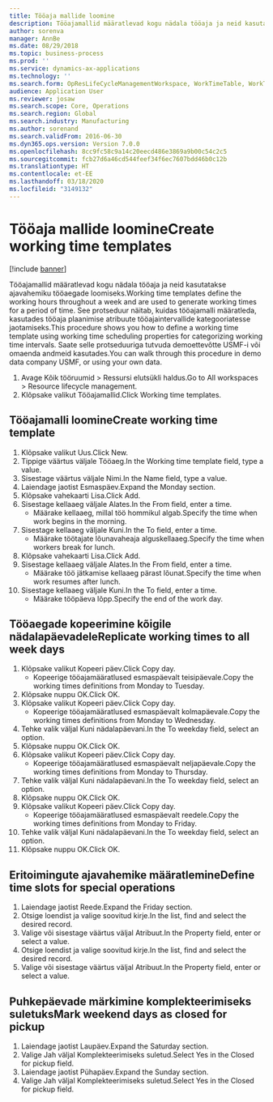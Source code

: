 ```yaml
---
title: Tööaja mallide loomine
description: Tööajamallid määratlevad kogu nädala tööaja ja neid kasutatakse ajavahemiku tööaegade loomiseks.
author: sorenva
manager: AnnBe
ms.date: 08/29/2018
ms.topic: business-process
ms.prod: ''
ms.service: dynamics-ax-applications
ms.technology: ''
ms.search.form: OpResLifeCycleManagementWorkspace, WorkTimeTable, WorkTimeCopyDayDialog
audience: Application User
ms.reviewer: josaw
ms.search.scope: Core, Operations
ms.search.region: Global
ms.search.industry: Manufacturing
ms.author: sorenand
ms.search.validFrom: 2016-06-30
ms.dyn365.ops.version: Version 7.0.0
ms.openlocfilehash: 8cc9fc58c9a14c20eecd486e3869a9b00c54c2c5
ms.sourcegitcommit: fcb27d6a46cd544feef34f6ec7607bdd46b0c12b
ms.translationtype: HT
ms.contentlocale: et-EE
ms.lasthandoff: 03/18/2020
ms.locfileid: "3149132"
---
```

# <a name="create-working-time-templates"></a><span data-ttu-id="8fbf7-103">Tööaja mallide loomine</span><span class="sxs-lookup"><span data-stu-id="8fbf7-103">Create working time templates</span></span>

[!include [banner](../../includes/banner.md)]

<span data-ttu-id="8fbf7-104">Tööajamallid määratlevad kogu nädala tööaja ja neid kasutatakse ajavahemiku tööaegade loomiseks.</span><span class="sxs-lookup"><span data-stu-id="8fbf7-104">Working time templates define the working hours throughout a week and are used to generate working times for a period of time.</span></span> <span data-ttu-id="8fbf7-105">See protseduur näitab, kuidas tööajamalli määratleda, kasutades tööaja plaanimise atribuute tööajaintervallide kategooriatesse jaotamiseks.</span><span class="sxs-lookup"><span data-stu-id="8fbf7-105">This procedure shows you how to define a working time template using working time scheduling properties for categorizing working time intervals.</span></span> <span data-ttu-id="8fbf7-106">Saate selle protseduuriga tutvuda demoettevõtte USMF-i või omaenda andmeid kasutades.</span><span class="sxs-lookup"><span data-stu-id="8fbf7-106">You can walk through this procedure in demo data company USMF, or using your own data.</span></span>

1. <span data-ttu-id="8fbf7-107">Avage Kõik tööruumid > Ressursi elutsükli haldus.</span><span class="sxs-lookup"><span data-stu-id="8fbf7-107">Go to All workspaces > Resource lifecycle management.</span></span>
2. <span data-ttu-id="8fbf7-108">Klõpsake valikut Tööajamallid.</span><span class="sxs-lookup"><span data-stu-id="8fbf7-108">Click Working time templates.</span></span>

## <a name="create-working-time-template"></a><span data-ttu-id="8fbf7-109">Tööajamalli loomine</span><span class="sxs-lookup"><span data-stu-id="8fbf7-109">Create working time template</span></span>
1. <span data-ttu-id="8fbf7-110">Klõpsake valikut Uus.</span><span class="sxs-lookup"><span data-stu-id="8fbf7-110">Click New.</span></span>
2. <span data-ttu-id="8fbf7-111">Tippige väärtus väljale Tööaeg.</span><span class="sxs-lookup"><span data-stu-id="8fbf7-111">In the Working time template field, type a value.</span></span>
3. <span data-ttu-id="8fbf7-112">Sisestage väärtus väljale Nimi.</span><span class="sxs-lookup"><span data-stu-id="8fbf7-112">In the Name field, type a value.</span></span>
4. <span data-ttu-id="8fbf7-113">Laiendage jaotist Esmaspäev.</span><span class="sxs-lookup"><span data-stu-id="8fbf7-113">Expand the Monday section.</span></span>
5. <span data-ttu-id="8fbf7-114">Klõpsake vahekaarti Lisa.</span><span class="sxs-lookup"><span data-stu-id="8fbf7-114">Click Add.</span></span>
6. <span data-ttu-id="8fbf7-115">Sisestage kellaaeg väljale Alates.</span><span class="sxs-lookup"><span data-stu-id="8fbf7-115">In the From field, enter a time.</span></span>
    * <span data-ttu-id="8fbf7-116">Määrake kellaaeg, millal töö hommikul algab.</span><span class="sxs-lookup"><span data-stu-id="8fbf7-116">Specify the time when work begins in the morning.</span></span>  
7. <span data-ttu-id="8fbf7-117">Sisestage kellaaeg väljale Kuni.</span><span class="sxs-lookup"><span data-stu-id="8fbf7-117">In the To field, enter a time.</span></span>
    * <span data-ttu-id="8fbf7-118">Määrake töötajate lõunavaheaja alguskellaaeg.</span><span class="sxs-lookup"><span data-stu-id="8fbf7-118">Specify the time when workers break for lunch.</span></span>  
8. <span data-ttu-id="8fbf7-119">Klõpsake vahekaarti Lisa.</span><span class="sxs-lookup"><span data-stu-id="8fbf7-119">Click Add.</span></span>
9. <span data-ttu-id="8fbf7-120">Sisestage kellaaeg väljale Alates.</span><span class="sxs-lookup"><span data-stu-id="8fbf7-120">In the From field, enter a time.</span></span>
    * <span data-ttu-id="8fbf7-121">Määrake töö jätkamise kellaaeg pärast lõunat.</span><span class="sxs-lookup"><span data-stu-id="8fbf7-121">Specify the time when work resumes after lunch.</span></span>  
10. <span data-ttu-id="8fbf7-122">Sisestage kellaaeg väljale Kuni.</span><span class="sxs-lookup"><span data-stu-id="8fbf7-122">In the To field, enter a time.</span></span>
    * <span data-ttu-id="8fbf7-123">Määrake tööpäeva lõpp.</span><span class="sxs-lookup"><span data-stu-id="8fbf7-123">Specify the end of the work day.</span></span>  

## <a name="replicate-working-times-to-all-week-days"></a><span data-ttu-id="8fbf7-124">Tööaegade kopeerimine kõigile nädalapäevadele</span><span class="sxs-lookup"><span data-stu-id="8fbf7-124">Replicate working times to all week days</span></span>
1. <span data-ttu-id="8fbf7-125">Klõpsake valikut Kopeeri päev.</span><span class="sxs-lookup"><span data-stu-id="8fbf7-125">Click Copy day.</span></span>
    * <span data-ttu-id="8fbf7-126">Kopeerige tööajamääratlused esmaspäevalt teisipäevale.</span><span class="sxs-lookup"><span data-stu-id="8fbf7-126">Copy the working times definitions from Monday to Tuesday.</span></span>  
2. <span data-ttu-id="8fbf7-127">Klõpsake nuppu OK.</span><span class="sxs-lookup"><span data-stu-id="8fbf7-127">Click OK.</span></span>
3. <span data-ttu-id="8fbf7-128">Klõpsake valikut Kopeeri päev.</span><span class="sxs-lookup"><span data-stu-id="8fbf7-128">Click Copy day.</span></span>
    * <span data-ttu-id="8fbf7-129">Kopeerige tööajamääratlused esmaspäevalt kolmapäevale.</span><span class="sxs-lookup"><span data-stu-id="8fbf7-129">Copy the working times definitions from Monday to Wednesday.</span></span>  
4. <span data-ttu-id="8fbf7-130">Tehke valik väljal Kuni nädalapäevani.</span><span class="sxs-lookup"><span data-stu-id="8fbf7-130">In the To weekday field, select an option.</span></span>
5. <span data-ttu-id="8fbf7-131">Klõpsake nuppu OK.</span><span class="sxs-lookup"><span data-stu-id="8fbf7-131">Click OK.</span></span>
6. <span data-ttu-id="8fbf7-132">Klõpsake valikut Kopeeri päev.</span><span class="sxs-lookup"><span data-stu-id="8fbf7-132">Click Copy day.</span></span>
    * <span data-ttu-id="8fbf7-133">Kopeerige tööajamääratlused esmaspäevalt neljapäevale.</span><span class="sxs-lookup"><span data-stu-id="8fbf7-133">Copy the working times definitions from Monday to Thursday.</span></span>  
7. <span data-ttu-id="8fbf7-134">Tehke valik väljal Kuni nädalapäevani.</span><span class="sxs-lookup"><span data-stu-id="8fbf7-134">In the To weekday field, select an option.</span></span>
8. <span data-ttu-id="8fbf7-135">Klõpsake nuppu OK.</span><span class="sxs-lookup"><span data-stu-id="8fbf7-135">Click OK.</span></span>
9. <span data-ttu-id="8fbf7-136">Klõpsake valikut Kopeeri päev.</span><span class="sxs-lookup"><span data-stu-id="8fbf7-136">Click Copy day.</span></span>
    * <span data-ttu-id="8fbf7-137">Kopeerige tööajamääratlused esmaspäevalt reedele.</span><span class="sxs-lookup"><span data-stu-id="8fbf7-137">Copy the working times definitions from Monday to Friday.</span></span>  
10. <span data-ttu-id="8fbf7-138">Tehke valik väljal Kuni nädalapäevani.</span><span class="sxs-lookup"><span data-stu-id="8fbf7-138">In the To weekday field, select an option.</span></span>
11. <span data-ttu-id="8fbf7-139">Klõpsake nuppu OK.</span><span class="sxs-lookup"><span data-stu-id="8fbf7-139">Click OK.</span></span>

## <a name="define-time-slots-for-special-operations"></a><span data-ttu-id="8fbf7-140">Eritoimingute ajavahemike määratlemine</span><span class="sxs-lookup"><span data-stu-id="8fbf7-140">Define time slots for special operations</span></span>
1. <span data-ttu-id="8fbf7-141">Laiendage jaotist Reede.</span><span class="sxs-lookup"><span data-stu-id="8fbf7-141">Expand the Friday section.</span></span>
2. <span data-ttu-id="8fbf7-142">Otsige loendist ja valige soovitud kirje.</span><span class="sxs-lookup"><span data-stu-id="8fbf7-142">In the list, find and select the desired record.</span></span>
3. <span data-ttu-id="8fbf7-143">Valige või sisestage väärtus väljal Atribuut.</span><span class="sxs-lookup"><span data-stu-id="8fbf7-143">In the Property field, enter or select a value.</span></span>
4. <span data-ttu-id="8fbf7-144">Otsige loendist ja valige soovitud kirje.</span><span class="sxs-lookup"><span data-stu-id="8fbf7-144">In the list, find and select the desired record.</span></span>
5. <span data-ttu-id="8fbf7-145">Valige või sisestage väärtus väljal Atribuut.</span><span class="sxs-lookup"><span data-stu-id="8fbf7-145">In the Property field, enter or select a value.</span></span>

## <a name="mark-weekend-days-as-closed-for-pickup"></a><span data-ttu-id="8fbf7-146">Puhkepäevade märkimine komplekteerimiseks suletuks</span><span class="sxs-lookup"><span data-stu-id="8fbf7-146">Mark weekend days as closed for pickup</span></span>
1. <span data-ttu-id="8fbf7-147">Laiendage jaotist Laupäev.</span><span class="sxs-lookup"><span data-stu-id="8fbf7-147">Expand the Saturday section.</span></span>
2. <span data-ttu-id="8fbf7-148">Valige Jah väljal Komplekteerimiseks suletud.</span><span class="sxs-lookup"><span data-stu-id="8fbf7-148">Select Yes in the Closed for pickup field.</span></span>
3. <span data-ttu-id="8fbf7-149">Laiendage jaotist Pühapäev.</span><span class="sxs-lookup"><span data-stu-id="8fbf7-149">Expand the Sunday section.</span></span>
4. <span data-ttu-id="8fbf7-150">Valige Jah väljal Komplekteerimiseks suletud.</span><span class="sxs-lookup"><span data-stu-id="8fbf7-150">Select Yes in the Closed for pickup field.</span></span>

